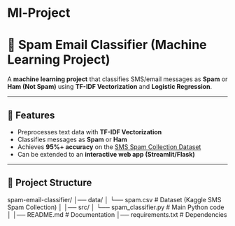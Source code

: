 # Ml-Project
# 📧 Spam Email Classifier (Machine Learning Project)

A **machine learning project** that classifies SMS/email messages as **Spam** or **Ham (Not Spam)** using **TF-IDF Vectorization** and **Logistic Regression**.

---

## 🚀 Features
- Preprocesses text data with **TF-IDF Vectorization**  
- Classifies messages as **Spam** or **Ham**  
- Achieves **95%+ accuracy** on the [SMS Spam Collection Dataset](https://www.kaggle.com/datasets/uciml/sms-spam-collection-dataset)  
- Can be extended to an **interactive web app (Streamlit/Flask)**  

---

## 📂 Project Structure
spam-email-classifier/
│── data/
│ └── spam.csv # Dataset (Kaggle SMS Spam Collection)
│
│── src/
│ └── spam_classifier.py # Main Python code
│
│── README.md # Documentation
│── requirements.txt # Dependencies


